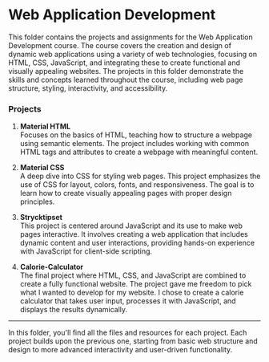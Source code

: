 # Web Application Development

This folder contains the projects and assignments for the Web Application Development course. The course covers the creation and design of dynamic web applications using a variety of web technologies, focusing on HTML, CSS, JavaScript, and integrating these to create functional and visually appealing websites. The projects in this folder demonstrate the skills and concepts learned throughout the course, including web page structure, styling, interactivity, and accessibility.

### Projects

1. **Material HTML**  
   Focuses on the basics of HTML, teaching how to structure a webpage using semantic elements. The project includes working with common HTML tags and attributes to create a webpage with meaningful content.

2. **Material CSS**  
   A deep dive into CSS for styling web pages. This project emphasizes the use of CSS for layout, colors, fonts, and responsiveness. The goal is to learn how to create visually appealing pages with proper design principles.

3. **Strycktipset**  
   This project is centered around JavaScript and its use to make web pages interactive. It involves creating a web application that includes dynamic content and user interactions, providing hands-on experience with JavaScript for client-side scripting.

4. **Calorie-Calculator**  
   The final project where HTML, CSS, and JavaScript are combined to create a fully functional website. The project gave me freedom to pick what I wanted to develop for my website. I chose to create a calorie calculator that takes user input, processes it with JavaScript, and displays the results dynamically.

---

In this folder, you'll find all the files and resources for each project. Each project builds upon the previous one, starting from basic web structure and design to more advanced interactivity and user-driven functionality.
